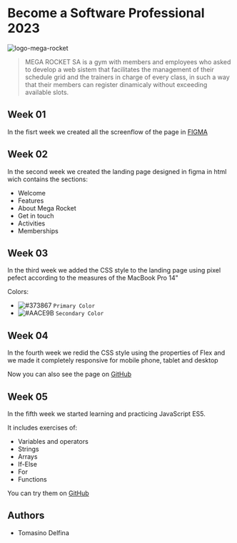 # Become a Software Professional 2023

<img src="https://i.ibb.co/zHh11vr/logo-mega-rocket.png" alt="logo-mega-rocket" >

> MEGA ROCKET SA is a gym with members and employees who asked to develop a web sistem that facilitates the management of their schedule grid and the trainers in charge of every class, in such a way that their members can register dinamicaly without exceeding available slots.

## Week 01

In the fisrt week we created all the screenflow of the page in [FIGMA](https://www.figma.com/file/ChRGiIvcPtSCZutjKNaC4W/BaSP---Screenflow---Yankee?node-id=41%3A4&t=KFFC7mJZCMpJQHUH-1)

## Week 02

In the second week we created the landing page designed in figma in html wich contains the sections:
- Welcome
- Features
- About Mega Rocket
- Get in touch
- Activities
- Memberships

## Week 03

In the third week we added the CSS style to the landing page using pixel pefect according to the measures of the MacBook Pro 14"

Colors:
- ![#373867](https://placehold.co/15x15/373867/373867.png) `Primary Color`
- ![#AACE9B](https://placehold.co/15x15/AACE9B/AACE9B.png) `Secondary Color`

## Week 04

In the fourth week we redid the CSS style using the properties of Flex and we made it completely responsive for mobile phone, tablet and desktop

Now you can also see the page on [GitHub](https://delfilt.github.io/BaSP-M2023/Week-04/index.html)

## Week 05

In the fifth week we started learning and practicing JavaScript ES5.

It includes exercises of:
- Variables and operators
- Strings
- Arrays
- If-Else
- For
- Functions

You can try them on [GitHub](https://delfilt.github.io/BaSP-M2023/Week-05/index.html)

## Authors
- Tomasino Delfina